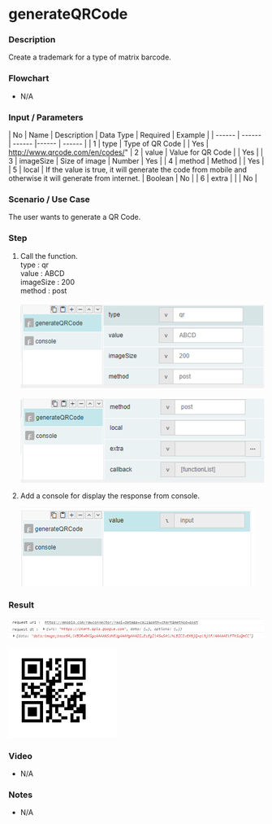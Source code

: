 ﻿# generateQRCode

### Description

Create a trademark for a type of matrix barcode. 

### Flowchart

- N/A 

### Input / Parameters

| No | Name | Description | Data Type | Required | Example |
| ------ | ------ | ------ |------ | ------ |
| 1 | type | Type of QR Code |  | Yes  | <href><http://www.qrcode.com/en/codes/>"
| 2 | value | Value for QR Code |  | Yes  |
| 3 | imageSize | Size of image | Number | Yes  |
| 4 | method | Method |  | Yes  |
| 5 | local | If the value is true, it will generate the code from mobile and otherwise it will generate from internet. | Boolean | No |
| 6 | extra |  |  | No | 

### Scenario / Use Case

The user wants to generate a QR Code.

### Step

1. Call the function.
   <br>
   type : qr <br />
   value : ABCD <br />
   imageSize : 200 <br />
   method : post <br />

   ![](../../../../document/function/Conversion/generateQRcode/generateQRcode-step-1.png?raw=true)
   
   ![](../../../../document/function/Conversion/generateQRcode/generateQRcode-step-2.png?raw=true)
   
2. Add a console for display the response from console.
    
   ![](../../../../document/function/Conversion/generateQRcode/generateQRcode-step-3.png?raw=true)
 
### Result
    
![](../../../../document/function/Conversion/generateQRcode/generateQRcode-result-1.png?raw=true)
   
![](../../../../document/function/Conversion/generateQRcode/generateQRcode-result-2.png?raw=true)
   
### Video

- N/A

<!--[![Video](http://i.imgur.com/Ot5DWAW.png)](https://youtu.be/StTqXEQ2l-Y?t=35s)-->

### Notes

- N/A
